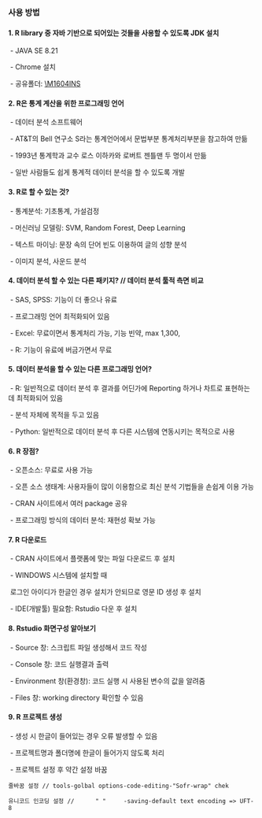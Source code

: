 ### 사용 방법

#### 1. R library 중 자바 기반으로 되어있는 것들을 사용할 수 있도록 JDK 설치

​	\- JAVA SE 8.21

​	\- Chrome 설치

​	\- 공유폴더: [\\M1604INS](file://M1604INS)

 



#### 2. R은 통계 계산을 위한 프로그래밍 언어

​	\- 데이터 분석 소프트웨어

​	\- AT&T의 Bell 연구소 S라는 통계언어에서 문법부분 통계처리부분을 참고하여 만듦

​	\- 1993년 통계학과 교수 로스 이하카와 로버트 젠틀맨 두 명이서 만듦

​	- 일반 사람들도 쉽게 통계적 데이터 분석을 할 수 있도록 개발

 



#### 3. R로 할 수 있는 것?

​	\- 통계분석: 기초통계, 가설검정

​	\- 머신러닝 모델링: SVM, Random Forest, Deep Learning

​	\- 텍스트 마이닝: 문장 속의 단어 빈도 이용하여 글의 성향 분석

​	\- 이미지 분석, 사운드 분석

 



#### 4. 데이터 분석 할 수 있는 다른 패키지? // 데이터 분석 툴적 측면 비교

​	\- SAS, SPSS: 기능이 더 좋으나 유료

​	\- 프로그래밍 언어 최적화되어 있음

​	\- Excel: 무료이면서 통계처리 가능, 기능 빈약, max 1,300,

​	\- R: 기능이 유료에 버금가면서 무료

 



#### 5. 데이터 분석을 할 수 있는 다른 프로그래밍 언어?

​	\- R: 일반적으로 데이터 분석 후 결과를 어딘가에 Reporting 하거나
​			차트로 표현하는데 최적화되어 있음

​	- 분석 자체에 목적을 두고 있음

​	\- Python: 일반적으로 데이터 분석 후 다른 시스템에 연동시키는 목적으로 사용

 



#### 6. R 장점?

​	\- 오픈소스: 무료로 사용 가능

​	\- 오픈 소스 생태계: 사용자들이 많이 이용함으로 최신 분석 기법들을 손쉽게 이용 가능

​	- CRAN 사이트에서 여러 package 공유

​	\- 프로그래밍 방식의 데이터 분석: 재현성 확보 가능





#### 7. R 다운로드

​	\- CRAN 사이트에서 플랫폼에 맞는 파일 다운로드 후 설치

​	\- WINDOWS 시스템에 설치할 때 

​	   로그인 아이디가 한글인 경우 설치가 안되므로 영문 ID 생성 후 설치

​	\- IDE(개발툴) 필요함: Rstudio 다운 후 설치

 

#### 8. Rstudio 화면구성 알아보기

​	\- Source 창: 스크립트 파일 생성해서 코드 작성

​	\- Console 창: 코드 실행결과 출력

​	\- Environment 창(환경창): 코드 실행 시 사용된 변수의 값을 알려줌

​	\- Files 창: working directory 확인할 수 있음

 



#### 9. R 프로젝트 생성

​	\- 생성 시 한글이 들어있는 경우 오류 발생할 수 있음

​	\- 프로젝트명과 폴더명에 한글이 들어가지 않도록 처리

​	\- 프로젝트 설정 후 약간 설정 바꿈

   	줄바꿈 설정 // tools-golbal options-code-editing-"Sofr-wrap" chek

   	유니코드 인코딩 설정 //      " "     -saving-default text encoding => UFT-8

